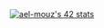<div  style = "display : flex;"><a style = "margin :0 auto;" href="https://github.com/oakoudad/badge42"><img src="https://badge.mediaplus.ma/binary/ael-mouz" alt="ael-mouz's 42 stats" /></a></div>
